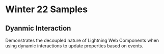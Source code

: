 # Winter 22 Samples

## Dyanmic Interaction
Demonstrates the decoupled nature of Lightning Web Components when using dynamic interactions to update properties based on events.
